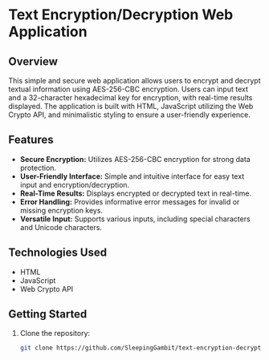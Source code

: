 # Text Encryption/Decryption Web Application

## Overview

This simple and secure web application allows users to encrypt and decrypt textual information using AES-256-CBC encryption. Users can input text and a 32-character hexadecimal key for encryption, with real-time results displayed. The application is built with HTML, JavaScript utilizing the Web Crypto API, and minimalistic styling to ensure a user-friendly experience.

## Features

- **Secure Encryption:** Utilizes AES-256-CBC encryption for strong data protection.
- **User-Friendly Interface:** Simple and intuitive interface for easy text input and encryption/decryption.
- **Real-Time Results:** Displays encrypted or decrypted text in real-time.
- **Error Handling:** Provides informative error messages for invalid or missing encryption keys.
- **Versatile Input:** Supports various inputs, including special characters and Unicode characters.

## Technologies Used

- HTML
- JavaScript
- Web Crypto API

## Getting Started

1. Clone the repository:

   ```bash
   git clone https://github.com/SleepingGambit/text-encryption-decryption.git
